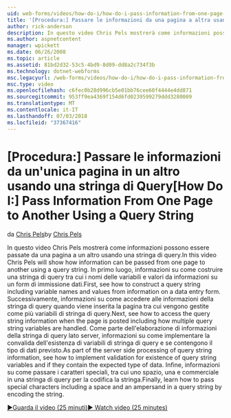 ```yaml
---
uid: web-forms/videos/how-do-i/how-do-i-pass-information-from-one-page-to-another-using-a-query-string
title: '[Procedura:] Passare le informazioni da una pagina a altra usando una stringa di Query | Microsoft Docs'
author: rick-anderson
description: In questo video Chris Pels mostrerà come informazioni possono essere passate da una pagina a un altro usando una stringa di query. In primo luogo, informazioni su come costruire una stringa di query in...
ms.author: aspnetcontent
manager: wpickett
ms.date: 06/26/2008
ms.topic: article
ms.assetid: 81bd2d32-53c5-4bd9-8d09-dd8a2c734f3b
ms.technology: dotnet-webforms
msc.legacyurl: /web-forms/videos/how-do-i/how-do-i-pass-information-from-one-page-to-another-using-a-query-string
msc.type: video
ms.openlocfilehash: c6fec0b28d996cb5e01bb76cee60f4444e4dd871
ms.sourcegitcommit: 953ff9ea4369f154d6fd0239599279ddd3280009
ms.translationtype: MT
ms.contentlocale: it-IT
ms.lasthandoff: 07/03/2018
ms.locfileid: "37367416"
---
```

<a name="how-do-i-pass-information-from-one-page-to-another-using-a-query-string"></a><span data-ttu-id="0bb30-104">[Procedura:] Passare le informazioni da un'unica pagina in un altro usando una stringa di Query</span><span class="sxs-lookup"><span data-stu-id="0bb30-104">[How Do I:] Pass Information From One Page to Another Using a Query String</span></span>
====================
<span data-ttu-id="0bb30-105">da [Chris Pels](https://twitter.com/chrispels)</span><span class="sxs-lookup"><span data-stu-id="0bb30-105">by [Chris Pels](https://twitter.com/chrispels)</span></span>

<span data-ttu-id="0bb30-106">In questo video Chris Pels mostrerà come informazioni possono essere passate da una pagina a un altro usando una stringa di query.</span><span class="sxs-lookup"><span data-stu-id="0bb30-106">In this video Chris Pels will show how information can be passed from one page to another using a query string.</span></span> <span data-ttu-id="0bb30-107">In primo luogo, informazioni su come costruire una stringa di query tra cui i nomi delle variabili e valori da informazioni su un form di immissione dati.</span><span class="sxs-lookup"><span data-stu-id="0bb30-107">First, see how to construct a query string including variable names and values from information on a data entry form.</span></span> <span data-ttu-id="0bb30-108">Successivamente, informazioni su come accedere alle informazioni della stringa di query quando viene inserita la pagina tra cui vengono gestite come più variabili di stringa di query.</span><span class="sxs-lookup"><span data-stu-id="0bb30-108">Next, see how to access the query string information when the page is posted including how multiple query string variables are handled.</span></span> <span data-ttu-id="0bb30-109">Come parte dell'elaborazione di informazioni della stringa di query lato server, informazioni su come implementare la convalida dell'esistenza di variabili di stringa di query e se contengono il tipo di dati previsto.</span><span class="sxs-lookup"><span data-stu-id="0bb30-109">As part of the server side processing of query string information, see how to implement validation for existence of query string variables and if they contain the expected type of data.</span></span> <span data-ttu-id="0bb30-110">Infine, informazioni su come passare i caratteri speciali, tra cui uno spazio, una e commerciale in una stringa di query per la codifica la stringa.</span><span class="sxs-lookup"><span data-stu-id="0bb30-110">Finally, learn how to pass special characters including a space and an ampersand in a query string by encoding the string.</span></span>

[<span data-ttu-id="0bb30-111">&#9654;Guarda il video (25 minuti)</span><span class="sxs-lookup"><span data-stu-id="0bb30-111">&#9654; Watch video (25 minutes)</span></span>](https://channel9.msdn.com/Blogs/ASP-NET-Site-Videos/how-do-i-pass-information-from-one-page-to-another-using-a-query-string)
